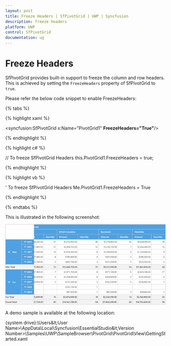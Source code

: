 ```yaml
---
layout: post
title: Freeze Headers | SfPivotGrid | UWP | Syncfusion
description: freeze headers
platform: UWP
control: SfPivotGrid
documentation: ug
---
```


# Freeze Headers

SfPivotGrid provides built-in support to freeze the column and row headers. This is achieved by setting the `FreezeHeaders` property of SfPivotGrid to `true`.

Please refer the below code snippet to enable FreezeHeaders:

{% tabs %}

{% highlight xaml %}

<syncfusion:SfPivotGrid x:Name="PivotGrid1" **FreezeHeaders="True"**/>

{% endhighlight %}

{% highlight c# %}

// To freeze SfPivotGrid Headers
this.PivotGrid1.FreezeHeaders = true;

{% endhighlight %}

{% highlight vb %}

' To freeze SfPivotGrid Headers
Me.PivotGrid1.FreezeHeaders = True

{% endhighlight %}

{% endtabs %}

This is illustrated in the following screenshot:

![](Freeze-Headers_images/FreezeHeaders_image2.png)

A demo sample is available at the following location:

{system drive}:\Users\&lt;User Name&gt;\AppData\Local\Syncfusion\EssentialStudio\&lt;Version Number&gt;\Samples\UWP\SampleBrowser\PivotGrid\PivotGrid\View\GettingStarted.xaml